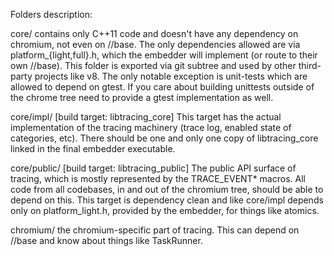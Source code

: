 Folders description:

core/
  contains only C++11 code and doesn't have any dependency on chromium, not even
  on //base. The only dependencies allowed are via platform_{light,full}.h,
  which the embedder will implement (or route to their own //base).
  This folder is exported via git subtree and used by other third-party projects
  like v8.
  The only notable exception is unit-tests which are allowed to depend on
  gtest. If you care about building unittests outside of the chrome tree need
  to provide a gtest implementation as well.

core/impl/  [build target: libtracing_core]
  This target has the actual implementation of the tracing machinery (trace log,
  enabled state of categories, etc). There should be one and only one copy of
  libtracing_core linked in the final embedder executable.

core/public/ [build target: libtracing_public]
  The public API surface of tracing, which is mostly represented by the
  TRACE_EVENT* macros. All code from all codebases, in and out of the chromium
  tree, should be able to depend on this. This target is dependency clean and
  like core/impl depends only on platform_light.h, provided by the embedder, for
  things like atomics.

chromium/
  the chromium-specific part of tracing. This can depend on //base and know
  about things like TaskRunner.
